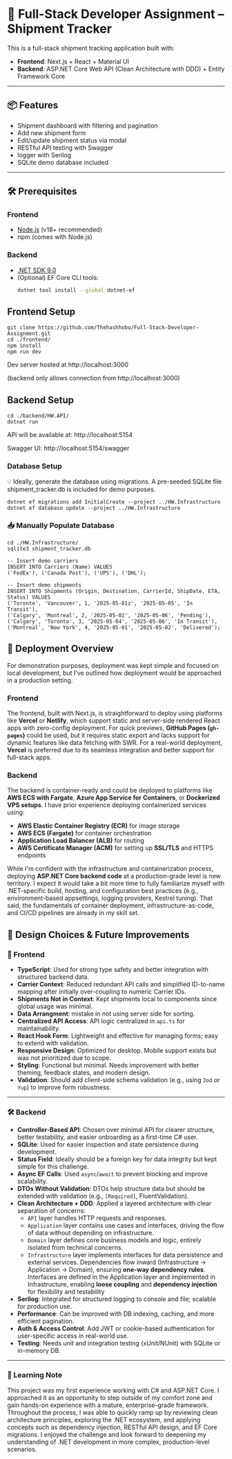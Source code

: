 # 🚚 Full-Stack Developer Assignment – Shipment Tracker

This is a full-stack shipment tracking application built with:

- **Frontend**: Next.js + React + Material UI
- **Backend**: ASP.NET Core Web API (Clean Architecture with DDD) + Entity Framework Core

---

## 📦 Features

- Shipment dashboard with filtering and pagination
- Add new shipment form
- Edit/update shipment status via modal
- RESTful API testing with Swagger
- logger with Serilog
- SQLite demo database included

---

## 🛠️ Prerequisites

### Frontend
- [Node.js](https://nodejs.org/) (v18+ recommended)
- npm (comes with Node.js)

### Backend
- [.NET SDK 9.0](https://dotnet.microsoft.com/en-us/download/dotnet/9.0)
- (Optional) EF Core CLI tools:
  ```bash
  dotnet tool install --global dotnet-ef

## Frontend Setup
```
git clone https://github.com/Thehashhobo/Full-Stack-Developer-Assignment.git
cd ./frontend/
npm install
npm run dev
```
Dev server hosted at http://localhost:3000 

(backend only allows connection from http://localhost:3000)

## Backend Setup
```
cd ./backend/HW.API/
dotnet run
```
API will be available at: http://localhost:5154

Swagger UI: http://localhost:5154/swagger

### Database Setup 
💡 Ideally, generate the database using migrations.
A pre-seeded SQLite file shipment_tracker.db is included for demo purposes.
```
dotnet ef migrations add InitialCreate --project ../HW.Infrastructure
dotnet ef database update --project ../HW.Infrastructure
```

### 📥 Manually Populate Database
```
cd ./HW.Infrastructure/
sqlite3 shipment_tracker.db

-- Insert demo carriers
INSERT INTO Carriers (Name) VALUES
('FedEx'), ('Canada Post'), ('UPS'), ('DHL');

-- Insert demo shipments
INSERT INTO Shipments (Origin, Destination, CarrierId, ShipDate, ETA, Status) VALUES
('Toronto', 'Vancouver', 1, '2025-05-01z', '2025-05-05', 'In Transit'),
('Calgary', 'Montreal', 2, '2025-05-02', '2025-05-06', 'Pending'),
('Calgary', 'Toronto', 3, '2025-05-04', '2025-05-06', 'In Transit'),
('Montreal', 'New York', 4, '2025-05-01', '2025-05-02', 'Delivered');
```
## 🚀 Deployment Overview

For demonstration purposes, deployment was kept simple and focused on local development, but I’ve outlined how deployment would be approached in a production setting.

### Frontend
The frontend, built with Next.js, is straightforward to deploy using platforms like **Vercel** or **Netlify**, which support static and server-side rendered React apps with zero-config deployment. For quick previews, **GitHub Pages (`gh-pages`)** could be used, but it requires static export and lacks support for dynamic features like data fetching with SWR. For a real-world deployment, **Vercel** is preferred due to its seamless integration and better support for full-stack apps.

### Backend
The backend is container-ready and could be deployed to platforms like **AWS ECS with Fargate**, **Azure App Service for Containers**, or **Dockerized VPS setups**. I have prior experience deploying containerized services using:

- **AWS Elastic Container Registry (ECR)** for image storage
- **AWS ECS (Fargate)** for container orchestration
- **Application Load Balancer (ALB)** for routing
- **AWS Certificate Manager (ACM)** for setting up **SSL/TLS** and HTTPS endpoints

While I'm confident with the infrastructure and containerization process, deploying **ASP.NET Core backend code** at a production-grade level is new territory. I expect it would take a bit more time to fully familiarize myself with .NET-specific build, hosting, and configuration best practices (e.g., environment-based appsettings, logging providers, Kestrel tuning). That said, the fundamentals of container deployment, infrastructure-as-code, and CI/CD pipelines are already in my skill set.


## 🧠 Design Choices & Future Improvements

### 🎨 Frontend

- **TypeScript**: Used for strong type safety and better integration with structured backend data.
- **Carrier Context**: Reduced redundant API calls and simplified ID-to-name mapping after initially over-coupling to numeric Carrier IDs.
- **Shipments Not in Context**: Kept shipments local to components since global usage was minimal.
- **Data Arrangment**: mistake in not using server side for sorting. 
- **Centralized API Access**: API logic centralized in `api.ts` for maintainability.
- **React Hook Form**: Lightweight and effective for managing forms; easy to extend with validation.
- **Responsive Design**: Optimized for desktop. Mobile support exists but was not prioritized due to scope.
- **Styling**: Functional but minimal. Needs improvement with better theming, feedback states, and modern design.
- **Validation**: Should add client-side schema validation (e.g., using `Zod` or `Yup`) to improve form robustness.


---

### 🛠️ Backend

- **Controller-Based API**: Chosen over minimal API for clearer structure, better testability, and easier onboarding as a first-time C# user.
- **SQLite**: Used for easier inspection and state persistence during development.
- **Status Field**: Ideally should be a foreign key for data integrity but kept simple for this challenge.
- **Async EF Calls**: Used `async`/`await` to prevent blocking and improve scalability.
- **DTOs Without Validation**: DTOs help structure data but should be extended with validation (e.g., `[Required]`, FluentValidation).
- **Clean Architecture + DDD**: Applied a layered architecture with clear separation of concerns:
  - `API` layer handles HTTP requests and responses.
  - `Application` layer contains use cases and interfaces, driving the flow of data without depending on infrastructure.
  - `Domain` layer defines core business models and logic, entirely isolated from technical concerns.
  - `Infrastructure` layer implements interfaces for data persistence and external services.
  Dependencies flow inward (Infrastructure → Application → Domain), ensuring **one-way dependency rules**. Interfaces are defined in the Application layer and implemented in Infrastructure, enabling **loose coupling** and **dependency injection** for flexibility and testability
- **Serilog**: Integrated for structured logging to console and file; scalable for production use.
- **Performance**: Can be improved with DB indexing, caching, and more efficient pagination.
- **Auth & Access Control**: Add JWT or cookie-based authentication for user-specific access in real-world use.
- **Testing**: Needs unit and integration testing (xUnit/NUnit) with SQLite or in-memory DB.

---

### 🧩 Learning Note

This project was my first experience working with C# and ASP.NET Core. I approached it as an opportunity to step outside of my comfort zone and gain hands-on experience with a mature, enterprise-grade framework. Throughout the process, I was able to quickly ramp up by reviewing clean architecture principles, exploring the .NET ecosystem, and applying concepts such as dependency injection, RESTful API design, and EF Core migrations. I enjoyed the challenge and look forward to deepening my understanding of .NET development in more complex, production-level scenarios.
